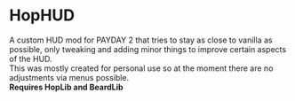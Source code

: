 # HopHUD

A custom HUD mod for PAYDAY 2 that tries to stay as close to vanilla as possible, only tweaking and adding minor things to improve certain aspects of the HUD.  
This was mostly created for personal use so at the moment there are no adjustments via menus possible.  
**Requires HopLib and BeardLib**
